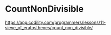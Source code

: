 # CountNonDivisible

https://app.codility.com/programmers/lessons/11-sieve_of_eratosthenes/count_non_divisible/